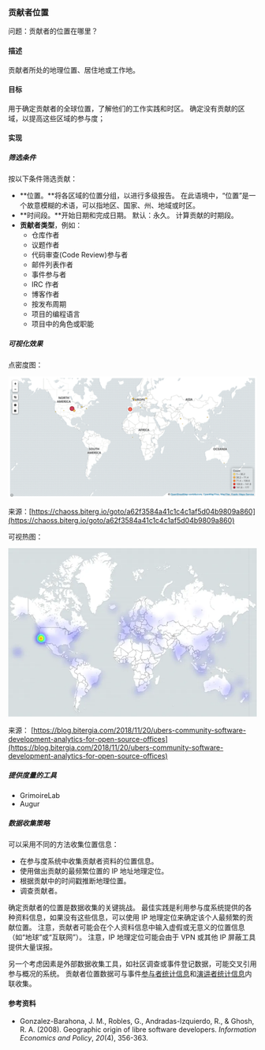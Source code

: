 ### 贡献者位置

问题：贡献者的位置在哪里？

#### 描述

贡献者所处的地理位置、居住地或工作地。


#### 目标

用于确定贡献者的全球位置，了解他们的工作实践和时区。 确定没有贡献的区域，以提高这些区域的参与度；


#### 实现


##### 筛选条件

按以下条件筛选贡献：

* **位置。**将各区域的位置分组，以进行多级报告。 在此语境中，“位置”是一个故意模糊的术语，可以指地区、国家、州、地域或时区。
* **时间段。**开始日期和完成日期。 默认：永久。 计算贡献的时期段。
* **贡献者类型**，例如：
  * 仓库作者
  * 议题作者
  * 代码审查(Code Review)参与者
  * 邮件列表作者
  * 事件参与者
  * IRC 作者
  * 博客作者
  * 按发布周期
  * 项目的编程语言
  * 项目中的角色或职能


##### 可视化效果

点密度图：

![Contributor Location Dot Density Map](images/contributor-location_dot-density-map.png)

来源：[https://chaoss.biterg.io/goto/a62f3584a41c1c4c1af5d04b9809a860](https://chaoss.biterg.io/goto/a62f3584a41c1c4c1af5d04b9809a860)

可视热图： 

![Contributor Location Heatmap](images/contributor-location_heatmap.png) 

来源： [https://blog.bitergia.com/2018/11/20/ubers-community-software-development-analytics-for-open-source-offices](https://blog.bitergia.com/2018/11/20/ubers-community-software-development-analytics-for-open-source-offices)


##### 提供度量的工具

*   GrimoireLab
*   Augur


##### 数据收集策略

可以采用不同的方法收集位置信息：

*   在参与度系统中收集贡献者资料的位置信息。
*   使用做出贡献的最频繁位置的 IP 地址地理定位。
*   根据贡献中的时间戳推断地理位置。
*   调查贡献者。

确定贡献者的位置是数据收集的关键挑战。 最佳实践是利用参与度系统提供的各种资料信息，如果没有这些信息，可以使用 IP 地理定位来确定该个人最频繁的贡献位置。 注意，贡献者可能会在个人资料信息中输入虚假或无意义的位置信息（如“地球”或“互联网”）。 注意，IP 地理定位可能会由于 VPN 或其他 IP 屏蔽工具提供大量误报。

另一个考虑因素是外部数据收集工具，如社区调查或事件登记数据，可能交叉引用参与概况的系统。 贡献者位置数据可与事件[参与者统计信息](https://chaoss.community/metric-attendee-demographics/)和[演讲者统计信息](https://chaoss.community/metric-speaker-demographics/)内联收集。


#### 参考资料

*   Gonzalez-Barahona, J. M., Robles, G., Andradas-Izquierdo, R., & Ghosh, R. A. (2008). Geographic origin of libre software developers. _Information Economics and Policy_, _20_(4), 356-363.
